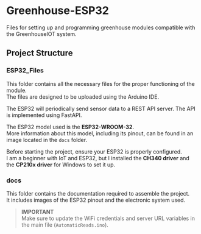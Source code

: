# Greenhouse-ESP32
Files for setting up and programming greenhouse modules compatible with the GreenhouseIOT system.

## Project Structure

### ESP32_Files

This folder contains all the necessary files for the proper functioning of the module.  
The files are designed to be uploaded using the Arduino IDE.

The ESP32 will periodically send sensor data to a REST API server. The API is implemented using FastAPI.

The ESP32 model used is the **ESP32-WROOM-32**.  
More information about this model, including its pinout, can be found in an image located in the `docs` folder.

Before starting the project, ensure your ESP32 is properly configured.  
I am a beginner with IoT and ESP32, but I installed the **CH340 driver** and the **CP210x driver** for Windows to set it up.

### docs

This folder contains the documentation required to assemble the project.  
It includes images of the ESP32 pinout and the electronic system used.

> **IMPORTANT**  
> Make sure to update the WiFi credentials and server URL variables in the main file (`AutomaticReads.ino`).
